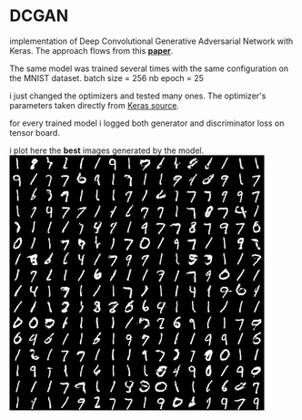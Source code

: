 # DCGAN
implementation of Deep Convolutional Generative Adversarial Network with Keras.
The approach flows from this [**paper**](https://arxiv.org/pdf/1511.06434.pdf).


The same model was trained several times with the same configuration on the MNIST dataset.
batch size = 256
nb epoch = 25 

i just changed the optimizers and tested many ones.
The optimizer's parameters taken directly from [Keras source](https://keras.io/optimizers/).

for every trained model i logged both generator and discriminator loss on tensor board.


i plot here the **best** images generated by the model.
![**adadelta**](./images/adadelta_generated_image.png)
